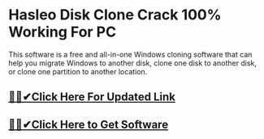 # Hasleo Disk Clone Crack 100% Working For PC



This software is a free and all-in-one Windows cloning software that can help you migrate Windows to another disk, clone one disk to another disk, or clone one partition to another location.



## [🎉🚀✔Click Here For Updated Link](https://alitech.click/dl/)
 
 
## [🎉🚀✔Click Here to Get Software](https://alitech.click/dl/)
